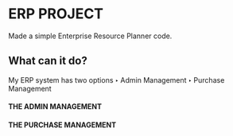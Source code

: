 # ERP PROJECT

Made a simple  Enterprise Resource Planner code.
## What can it do?
 
My ERP system has two options
     **‣** Admin Management
     **‣** Purchase Management

#### THE ADMIN MANAGEMENT

#### THE PURCHASE MANAGEMENT

